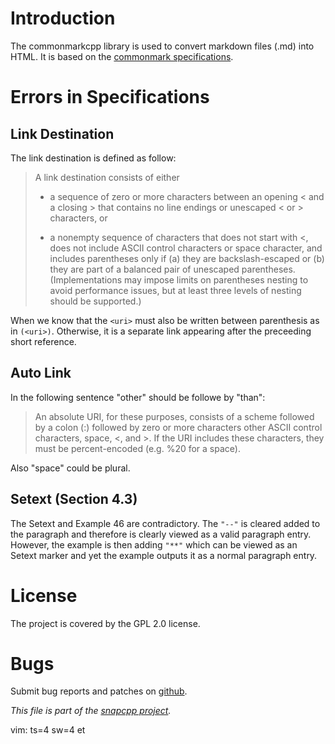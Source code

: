 
# Introduction

The commonmarkcpp library is used to convert markdown files (.md) into HTML.
It is based on the [commonmark specifications](https://spec.commonmark.org/).


# Errors in Specifications

## Link Destination

The link destination is defined as follow:

> A link destination consists of either
> 
> * a sequence of zero or more characters between an opening < and a closing
>   \> that contains no line endings or unescaped < or > characters, or
> 
> * a nonempty sequence of characters that does not start with <, does not
>   include ASCII control characters or space character, and includes
>   parentheses only if (a) they are backslash-escaped or (b) they are part
>   of a balanced pair of unescaped parentheses. (Implementations may impose
>   limits on parentheses nesting to avoid performance issues, but at least
>   three levels of nesting should be supported.)

When we know that the `<uri>` must also be written between parenthesis as
in `(<uri>)`. Otherwise, it is a separate link appearing after the
preceeding short reference.

## Auto Link

In the following sentence "other" should be followe by "than":

> An absolute URI, for these purposes, consists of a scheme followed by
> a colon (:) followed by zero or more characters other ASCII control
> characters, space, <, and >. If the URI includes these characters,
> they must be percent-encoded (e.g. %20 for a space).

Also "space" could be plural.

## Setext (Section 4.3)

The Setext and Example 46 are contradictory. The `"--"` is cleared added
to the paragraph and therefore is clearly viewed as a valid paragraph
entry. However, the example is then adding `"**"` which can be viewed
as an Setext marker and yet the example outputs it as a normal paragraph
entry.


# License

The project is covered by the GPL 2.0 license.


# Bugs

Submit bug reports and patches on
[github](https://github.com/m2osw/commonmarkcpp/issues).


_This file is part of the [snapcpp project](https://snapwebsites.org/)._

vim: ts=4 sw=4 et

